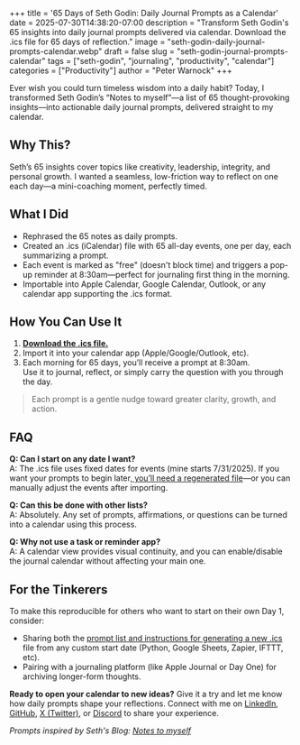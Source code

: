 +++
title = '65 Days of Seth Godin: Daily Journal Prompts as a Calendar'
date = 2025-07-30T14:38:20-07:00
description = "Transform Seth Godin's 65 insights into daily journal prompts delivered via calendar. Download the .ics file for 65 days of reflection."
image = "seth-godin-daily-journal-prompts-calendar.webp"
draft = false
slug = "seth-godin-journal-prompts-calendar"
tags = ["seth-godin", "journaling", "productivity", "calendar"]
categories = ["Productivity"]
author = "Peter Warnock"
+++

Ever wish you could turn timeless wisdom into a daily habit? Today, I transformed Seth Godin’s “Notes to myself”—a list of 65 thought-provoking insights—into actionable daily journal prompts, delivered straight to my calendar.

## Why This?

Seth’s 65 insights cover topics like creativity, leadership, integrity, and personal growth. I wanted a seamless, low-friction way to reflect on one each day—a mini-coaching moment, perfectly timed.

## What I Did

- Rephrased the 65 notes as daily prompts.
- Created an .ics (iCalendar) file with 65 all-day events, one per day, each summarizing a prompt.
- Each event is marked as "free" (doesn't block time) and triggers a pop-up reminder at 8:30am—perfect for journaling first thing in the morning.
- Importable into Apple Calendar, Google Calendar, Outlook, or any calendar app supporting the .ics format.

## How You Can Use It

1. [**Download the .ics file.**](/files/seth_godin_journal_prompts.ics)
2. Import it into your calendar app (Apple/Google/Outlook, etc).
3. Each morning for 65 days, you’ll receive a prompt at 8:30am.  
   Use it to journal, reflect, or simply carry the question with you through the day.

> Each prompt is a gentle nudge toward greater clarity, growth, and action.

## FAQ

**Q: Can I start on any date I want?**  
A: The .ics file uses fixed dates for events (mine starts 7/31/2025). If you want your prompts to begin later,[ you’ll need a regenerated file](https://gist.github.com/pwarnock/9fa68bce9647998505d3f9b8856746ef)—or you can manually adjust the events after importing.

**Q: Can this be done with other lists?**  
A: Absolutely. Any set of prompts, affirmations, or questions can be turned into a calendar using this process.

**Q: Why not use a task or reminder app?**  
A: A calendar view provides visual continuity, and you can enable/disable the journal calendar without affecting your main one.

## For the Tinkerers

To make this reproducible for others who want to start on their own Day 1, consider:
- Sharing both the [prompt list and instructions for generating a new .ics](https://gist.github.com/pwarnock/9fa68bce9647998505d3f9b8856746ef) file from any custom start date (Python, Google Sheets, Zapier, IFTTT, etc).
- Pairing with a journaling platform (like Apple Journal or Day One) for archiving longer-form thoughts.

**Ready to open your calendar to new ideas?**
Give it a try and let me know how daily prompts shape your reflections. Connect with me on [LinkedIn](https://www.linkedin.com/in/peterwarnock/), [GitHub](https://github.com/pwarnock/), [X (Twitter)](https://twitter.com/pwarnock/), or [Discord](https://discord.gg/pwarnock) to share your experience.

*Prompts inspired by Seth's Blog: [Notes to myself](https://seths.blog/2025/07/65-thoughts/)*
